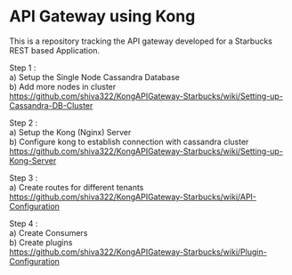 # API Gateway using Kong 

This is a repository tracking the API gateway developed for a Starbucks REST based Application.

Step 1 : <br />
a) Setup the Single Node Cassandra Database<br />
b) Add more nodes in cluster<br />
https://github.com/shiva322/KongAPIGateway-Starbucks/wiki/Setting-up-Cassandra-DB-Cluster

Step 2 :<br />
a) Setup the Kong (Nginx) Server<br />
b) Configure kong to establish connection with cassandra cluster<br />
https://github.com/shiva322/KongAPIGateway-Starbucks/wiki/Setting-up-Kong-Server

Step 3 :<br />
a) Create routes for different tenants<br />
https://github.com/shiva322/KongAPIGateway-Starbucks/wiki/API-Configuration

Step 4 :<br />
a) Create Consumers<br />
b) Create plugins<br />
https://github.com/shiva322/KongAPIGateway-Starbucks/wiki/Plugin-Configuration
